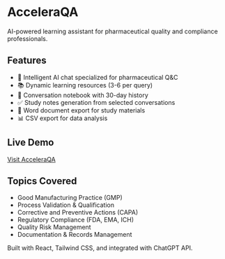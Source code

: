 # AcceleraQA

AI-powered learning assistant for pharmaceutical quality and compliance professionals.

## Features

- 🤖 Intelligent AI chat specialized for pharmaceutical Q&C
- 📚 Dynamic learning resources (3-6 per query)
- 📝 Conversation notebook with 30-day history
- ✅ Study notes generation from selected conversations
- 📄 Word document export for study materials
- 📊 CSV export for data analysis

## Live Demo

[Visit AcceleraQA](https://your-netlify-url.netlify.app)

## Topics Covered

- Good Manufacturing Practice (GMP)
- Process Validation & Qualification
- Corrective and Preventive Actions (CAPA)
- Regulatory Compliance (FDA, EMA, ICH)
- Quality Risk Management
- Documentation & Records Management

Built with React, Tailwind CSS, and integrated with ChatGPT API.
